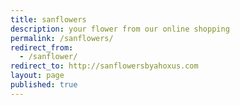 ```yaml
---
title: sanflowers
description: your flower from our online shopping
permalink: /sanflowers/
redirect_from:
  - /sanflower/
redirect_to: http://sanflowersbyahoxus.com
layout: page
published: true
---
```

